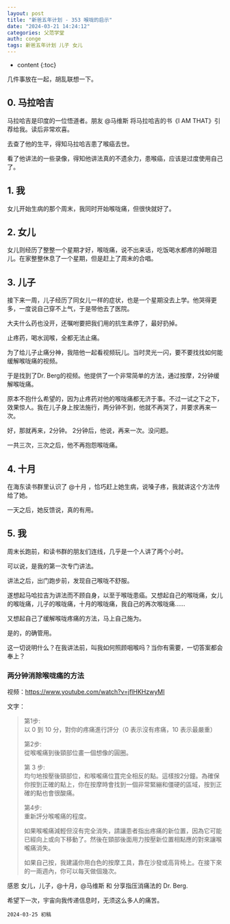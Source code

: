 ```yaml
---
layout: post
title: "新爸五年计划 - 353 喉咙的启示"
date: "2024-03-21 14:24:12"
categories: 父范学堂
auth: conge
tags: 新爸五年计划 儿子 女儿
---
```

* content
{:toc}

几件事放在一起，胡乱联想一下。




## 0. 马拉哈吉

马拉哈吉是印度的一位悟道者。朋友 @马维斯 将马拉哈吉的书《I AM THAT》引荐给我。读后非常欢喜。

去查了他的生平，得知马拉哈吉患了喉癌去世。

看了他讲法的一些录像，得知他讲法真的不遗余力，患喉癌，应该是过度使用自己了。

## 1. 我

女儿开始生病的那个周末，我同时开始喉咙痛，但很快就好了。

## 2. 女儿

女儿则经历了整整一个星期才好，喉咙痛，说不出来话，吃饭喝水都疼的掉眼泪儿。在家整整休息了一个星期，但是赶上了周末的合唱。

## 3. 儿子

接下来一周，儿子经历了同女儿一样的症状，也是一个星期没去上学。他哭得更多，一度说自己穿不上气，于是带他去了医院。

大夫什么药也没开，还嘱咐要把我们用的抗生素停了，最好扔掉。

止疼药，喝水润喉，全都无法止痛。

为了给儿子止痛分神，我陪他一起看视频玩儿。当时灵光一闪，要不要找找如何能缓解喉咙痛的视频。

于是找到了Dr. Berg的视频。他提供了一个非常简单的方法，通过按摩，2分钟缓解喉咙痛。

原本不抱什么希望的，因为止疼药对他的喉咙痛都无济于事。不过一试之下之下，效果惊人。我在儿子身上按法施行，两分钟不到，他就不再哭了，并要求再来一次。

好，那就再来，2分钟。 2分钟后，他说，再来一次。没问题。

一共三次，三次之后，他不再抱怨喉咙痛。

## 4. 十月

在海东读书群里认识了 @十月 ，恰巧赶上她生病，说嗓子疼，我就讲这个方法传给了她。

一天之后，她反馈说，真的有用。

## 5. 我

周末长跑前，和读书群的朋友们连线，几乎是一个人讲了两个小时。

可以说，是我的第一次专门讲法。

讲法之后，出门跑步前，发现自己喉咙不舒服。

遂想起马哈拉吉为讲法而不顾自身，以至于喉咙患癌。又想起自己的喉咙痛，女儿的喉咙痛，儿子的喉咙痛，十月的喉咙痛，我自己的再次喉咙痛……

又想起自己了缓解喉咙疼痛的方法，马上自己施为。

是的，的确管用。

这一切说明什么？在我讲法前，叫我如何照顾咽喉吗？当你有需要，一切答案都会奉上？

### 两分钟消除喉咙痛的方法

视频：https://www.youtube.com/watch?v=jflHKHzwyMI

文字：

> 第1步:  
> 以 0 到 10 分，對你的疼痛進行評分（0 表示沒有疼痛，10 表示最嚴重）
> 
> 第2步:  
> 從喉嚨痛到後頸部位畫一個想像的圓圈。
> 
> 第 3 步:  
> 均勻地按壓後頸部位，和喉嚨痛位罝完全相反的點。這樣按2分鐘。為確保你按到正確的點上，你在按摩時會找到一個非常緊繃和僵硬的區域，按到正確的點也會很酸痛。
>  
> 第4步:  
> 重新評分喉嚨痛的程度。
> 
> 如果喉嚨痛減輕但沒有完全消失，請讓患者指出疼痛的新位置，因為它可能已經向上或向下移動了。然後在頸部後面用力按壓新位置相點應的對來讓喉嚨痛消失。
> 
> 如果自己按，我建議你用白色的按摩工具，靠在沙發或高背椅上。在接下來的一兩週內，你可以每天做個幾次。

感恩 女儿，儿子，@十月，@马维斯 和 分享指压消痛法的 Dr. Berg.

希望下一次，宇宙向我传递信息时，无须这么多人的痛苦。 

```
2024-03-25 初稿
```
